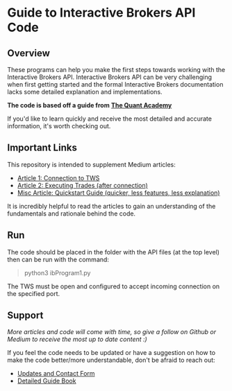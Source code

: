 # Guide to Interactive Brokers API Code

## Overview 

These programs can help you make the first steps towards working with the Interactive Brokers API. Interactive Brokers API can be very challenging when first getting started and the formal Interactive Brokers documentation lacks some detailed explanation and implementations. 

**The code is based off a guide from** [**The Quant Academy**](https://thequantacademy.com/ "The Quant Academy Website")

If you'd like to learn quickly and receive the most detailed and accurate information, it's worth checking out.

## Important Links

This repository is intended to supplement Medium articles:
- [Article 1: Connection to TWS](https://medium.com/@corbinbalzan/structure-and-communicating-with-interactive-brokers-api-python-78ed9dcaccd7 "Medium Article")
- [Article 2: Executing Trades (after connection)](https://medium.com/@corbinbalzan/executing-orders-on-interactive-brokers-api-how-to-guide-b8fb6059a0f0 "Medium Article")
- [Misc Article: Quickstart Guide (quicker, less features, less explanation)](https://medium.com/@corbinbalzan/the-quick-beginners-guide-to-interactive-brokers-api-13a89de14b7d "Medium Article")


It is incredibly helpful to read the articles to gain an understanding of the fundamentals and rationale behind the code. 

## Run

The code should be placed in the folder with the API files (at the top level) then can be run with the command: 

> python3 ibProgram1.py

The TWS must be open and configured to accept incoming connection on the specified port.

## Support

*More articles and code will come with time, so give a follow on Github or Medium to receive the most up to date content :)*

If you feel the code needs to be updated or have a suggestion on how to make the code better/more understandable, don't be afraid to reach out:

- [Updates and Contact Form](https://bit.ly/updatesform "Updated Form")
- [Detailed Guide Book](https://thequantacademy.com)



